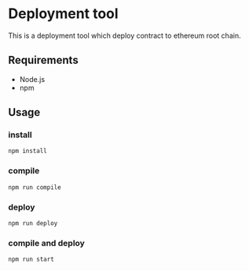 # Deployment tool
This is a deployment tool which deploy contract to ethereum root chain.

## Requirements
* Node.js
* npm

## Usage

### install

```shell
npm install
```

### compile
```shell
npm run compile
```

### deploy
```shell
npm run deploy
```

### compile and deploy
```shell
npm run start
```
